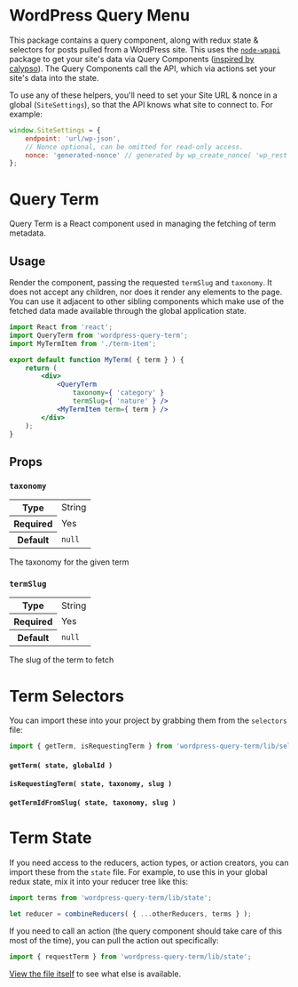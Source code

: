 WordPress Query Menu
====================

This package contains a query component, along with redux state & selectors for posts pulled from a WordPress site. This uses the [`node-wpapi`](https://github.com/WP-API/node-wpapi) package to get your site's data via Query Components ([inspired by calypso](https://github.com/Automattic/wp-calypso/blob/master/docs/our-approach-to-data.md#query-components)). The Query Components call the API, which via actions set your site's data into the state.

To use any of these helpers, you'll need to set your Site URL & nonce in a global (`SiteSettings`), so that the API knows what site to connect to. For example:

```js
window.SiteSettings = {
	endpoint: 'url/wp-json',
	// Nonce optional, can be omitted for read-only access.
	nonce: 'generated-nonce' // generated by wp_create_nonce( 'wp_rest' )
};
```

Query Term
===========

Query Term is a React component used in managing the fetching of term metadata.

## Usage

Render the component, passing the requested `termSlug` and `taxonomy`. It does not accept any children, nor does it render any elements to the page. You can use it adjacent to other sibling components which make use of the fetched data made available through the global application state.

```jsx
import React from 'react';
import QueryTerm from 'wordpress-query-term';
import MyTermItem from './term-item';

export default function MyTerm( { term } ) {
	return (
		<div>
			<QueryTerm
				taxonomy={ 'category' }
				termSlug={ 'nature' } />
			<MyTermItem term={ term } />
		</div>
	);
}
```

## Props

### `taxonomy`

<table>
	<tr><th>Type</th><td>String</td></tr>
	<tr><th>Required</th><td>Yes</td></tr>
	<tr><th>Default</th><td><code>null</code></td></tr>
</table>

The taxonomy for the given term

### `termSlug`

<table>
	<tr><th>Type</th><td>String</td></tr>
	<tr><th>Required</th><td>Yes</td></tr>
	<tr><th>Default</th><td><code>null</code></td></tr>
</table>

The slug of the term to fetch

Term Selectors
==============

You can import these into your project by grabbing them from the `selectors` file:

```jsx
import { getTerm, isRequestingTerm } from 'wordpress-query-term/lib/selectors';
```

#### `getTerm( state, globalId )`

#### `isRequestingTerm( state, taxonomy, slug )`

#### `getTermIdFromSlug( state, taxonomy, slug )`

Term State
==========

If you need access to the reducers, action types, or action creators, you can import these from the `state` file. For example, to use this in your global redux state, mix it into your reducer tree like this:

```jsx
import terms from 'wordpress-query-term/lib/state';

let reducer = combineReducers( { ...otherReducers, terms } );
```

If you need to call an action (the query component should take care of this most of the time), you can pull the action out specifically:

```jsx
import { requestTerm } from 'wordpress-query-term/lib/state';
```

[View the file itself](src/state.js) to see what else is available.
